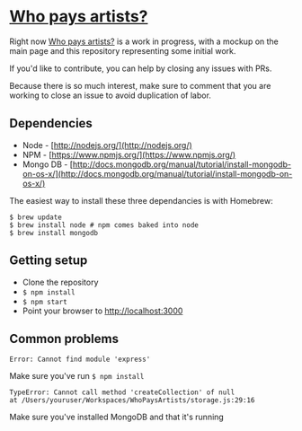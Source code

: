 # [Who pays artists?](http://whopaysartists.com/)

Right now [Who pays artists?](http://whopaysartists.com/) is a work in progress, with a mockup on the main page and this repository representing some initial work.

If you'd like to contribute, you can help by closing any issues with PRs.

Because there is so much interest, make sure to comment that you are working to close an issue to avoid duplication of labor.

## Dependencies
 - Node - [http://nodejs.org/](http://nodejs.org/)
 - NPM - [https://www.npmjs.org/](https://www.npmjs.org/)
 - Mongo DB - [http://docs.mongodb.org/manual/tutorial/install-mongodb-on-os-x/](http://docs.mongodb.org/manual/tutorial/install-mongodb-on-os-x/)

The easiest way to install these three dependancies is with Homebrew:

```
$ brew update
$ brew install node # npm comes baked into node
$ brew install mongodb
```

## Getting setup

 - Clone the repository
 - ```$ npm install```
 - ```$ npm start```
 - Point your browser to [http://localhost:3000](http://localhost:3000)

## Common problems

```Error: Cannot find module 'express'```

Make sure you've run ```$ npm install```

```
TypeError: Cannot call method 'createCollection' of null 
at /Users/youruser/Workspaces/WhoPaysArtists/storage.js:29:16
```

Make sure you've installed MongoDB and that it's running
